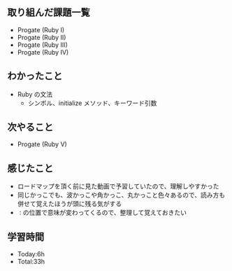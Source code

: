 ## 取り組んだ課題一覧
- Progate (Ruby I)
- Progate (Ruby II)
- Progate (Ruby Ⅲ)
- Progate (Ruby Ⅳ)
## わかったこと
- Ruby の文法
  - シンボル、initialize メソッド、キーワード引数
## 次やること
- Progate (Ruby Ⅴ)
## 感じたこと
- ロードマップを頂く前に見た動画で予習していたので、理解しやすかった
- 同じかっこでも、波かっこや角かっこ、丸かっこと色々あるので、読み方も併せて覚えたほうが頭に残る気がする
- `：`の位置で意味が変わってくるので、整理して覚えておきたい
## 学習時間
- Today:6h
- Total:33h
